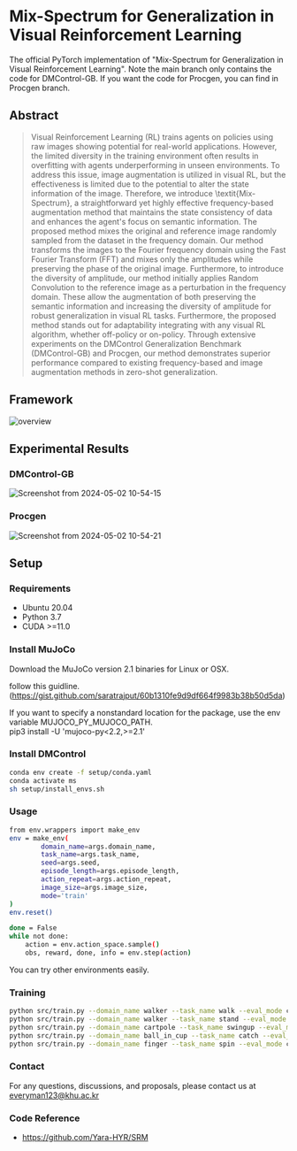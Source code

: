 # Mix-Spectrum for Generalization in Visual Reinforcement Learning
The official PyTorch implementation of "Mix-Spectrum for Generalization in Visual Reinforcement Learning". Note the main branch only contains the code for DMControl-GB. If you want the code for Procgen, you can find in Procgen branch.

## Abstract
> Visual Reinforcement Learning (RL) trains agents on policies using raw images showing potential for real-world applications. 
However, the limited diversity in the training environment often results in overfitting with agents underperforming in unseen environments.
To address this issue, image augmentation is utilized in visual RL, but the effectiveness is limited due to the potential to alter the state information of the image.
Therefore, we introduce \textit{Mix-Spectrum}, a straightforward yet highly effective frequency-based augmentation method that maintains the state consistency of data and enhances the agent's focus on semantic information.
The proposed method mixes the original and reference image randomly sampled from the dataset in the frequency domain.
Our method transforms the images to the Fourier frequency domain using the Fast Fourier Transform (FFT) and mixes only the amplitudes while preserving the phase of the original image.
Furthermore, to introduce the diversity of amplitude, our method initially applies Random Convolution to the reference image as a perturbation in the frequency domain.
These allow the augmentation of both preserving the semantic information and increasing the diversity of amplitude for robust generalization in visual RL tasks.
Furthermore, the proposed method stands out for adaptability integrating with any visual RL algorithm, whether off-policy or on-policy.
Through extensive experiments on the DMControl Generalization Benchmark (DMControl-GB) and Procgen, our method demonstrates superior performance compared to existing frequency-based and image augmentation methods in zero-shot generalization.

## Framework
![overview](https://github.com/AIRLABkhu/Mix-Spectrum/assets/140928101/5129d59b-9a9d-41a0-86e6-aa96296c7b41)

## Experimental Results
### DMControl-GB
![Screenshot from 2024-05-02 10-54-15](https://github.com/AIRLABkhu/Mix-Spectrum/assets/140928101/b038d1f3-65a7-4860-9001-3ccf93b11e34)

### Procgen
![Screenshot from 2024-05-02 10-54-21](https://github.com/AIRLABkhu/Mix-Spectrum/assets/140928101/a5740779-9741-4d70-8138-86d3a68b4a42)

## Setup
### Requirements
- Ubuntu 20.04
- Python 3.7
- CUDA >=11.0

### Install MuJoCo
Download the MuJoCo version 2.1 binaries for Linux or OSX. 

follow this guidline. (https://gist.github.com/saratrajput/60b1310fe9d9df664f9983b38b50d5da)

If you want to specify a nonstandard location for the package, use the env variable MUJOCO_PY_MUJOCO_PATH.  
pip3 install -U 'mujoco-py<2.2,>=2.1'




### Install DMControl

``` bash
conda env create -f setup/conda.yaml
conda activate ms
sh setup/install_envs.sh
```

### Usage
``` bash
from env.wrappers import make_env  
env = make_env(  
        domain_name=args.domain_name,  
        task_name=args.task_name,  
        seed=args.seed,  
        episode_length=args.episode_length,  
        action_repeat=args.action_repeat,  
        image_size=args.image_size,  
        mode='train'  
)
env.reset()

done = False
while not done:
    action = env.action_space.sample()
    obs, reward, done, info = env.step(action)  
```

You can try other environments easily.



### Training
``` bash
python src/train.py --domain_name walker --task_name walk --eval_mode color_easy --algorithm sac_aug --seed 1111 --augmentation mix_freq --action_repeat 4 --gpu 0
python src/train.py --domain_name walker --task_name stand --eval_mode color_easy --algorithm sac_aug --seed 1111 --augmentation mix_freq --action_repeat 4 --gpu 0
python src/train.py --domain_name cartpole --task_name swingup --eval_mode color_easy --algorithm sac_aug --seed 1111 --augmentation mix_freq --action_repeat 8 --gpu 0
python src/train.py --domain_name ball_in_cup --task_name catch --eval_mode color_easy --algorithm sac_aug --seed 1111 --augmentation mix_freq --action_repeat 4 --gpu 0
python src/train.py --domain_name finger --task_name spin --eval_mode color_easy --algorithm sac_aug --seed 1111 --augmentation mix_freq --action_repeat 2 --gpu 0
```

### Contact
For any questions, discussions, and proposals, please contact us at everyman123@khu.ac.kr

### Code Reference
- https://github.com/Yara-HYR/SRM
